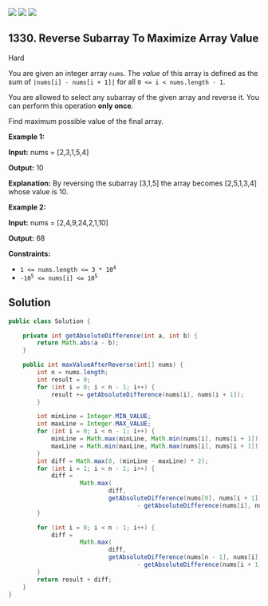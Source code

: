 [![](https://img.shields.io/github/stars/javadev/LeetCode-in-Java?label=Stars&style=flat-square)](https://github.com/javadev/LeetCode-in-Java)
[![](https://img.shields.io/github/forks/javadev/LeetCode-in-Java?label=Fork%20me%20on%20GitHub%20&style=flat-square)](https://github.com/javadev/LeetCode-in-Java/fork)
[![](https://img.shields.io/badge/-LeetCode%20in%20Kotlin-blue?style=flat-square)](https://github.com/javadev/LeetCode-in-Kotlin)

## 1330\. Reverse Subarray To Maximize Array Value

Hard

You are given an integer array `nums`. The _value_ of this array is defined as the sum of `|nums[i] - nums[i + 1]|` for all `0 <= i < nums.length - 1`.

You are allowed to select any subarray of the given array and reverse it. You can perform this operation **only once**.

Find maximum possible value of the final array.

**Example 1:**

**Input:** nums = [2,3,1,5,4]

**Output:** 10

**Explanation:** By reversing the subarray [3,1,5] the array becomes [2,5,1,3,4] whose value is 10.

**Example 2:**

**Input:** nums = [2,4,9,24,2,1,10]

**Output:** 68

**Constraints:**

*   <code>1 <= nums.length <= 3 * 10<sup>4</sup></code>
*   <code>-10<sup>5</sup> <= nums[i] <= 10<sup>5</sup></code>

## Solution

```java
public class Solution {

    private int getAbsoluteDifference(int a, int b) {
        return Math.abs(a - b);
    }

    public int maxValueAfterReverse(int[] nums) {
        int n = nums.length;
        int result = 0;
        for (int i = 0; i < n - 1; i++) {
            result += getAbsoluteDifference(nums[i], nums[i + 1]);
        }

        int minLine = Integer.MIN_VALUE;
        int maxLine = Integer.MAX_VALUE;
        for (int i = 0; i < n - 1; i++) {
            minLine = Math.max(minLine, Math.min(nums[i], nums[i + 1]));
            maxLine = Math.min(maxLine, Math.max(nums[i], nums[i + 1]));
        }
        int diff = Math.max(0, (minLine - maxLine) * 2);
        for (int i = 1; i < n - 1; i++) {
            diff =
                    Math.max(
                            diff,
                            getAbsoluteDifference(nums[0], nums[i + 1])
                                    - getAbsoluteDifference(nums[i], nums[i + 1]));
        }

        for (int i = 0; i < n - 1; i++) {
            diff =
                    Math.max(
                            diff,
                            getAbsoluteDifference(nums[n - 1], nums[i])
                                    - getAbsoluteDifference(nums[i + 1], nums[i]));
        }
        return result + diff;
    }
}
```